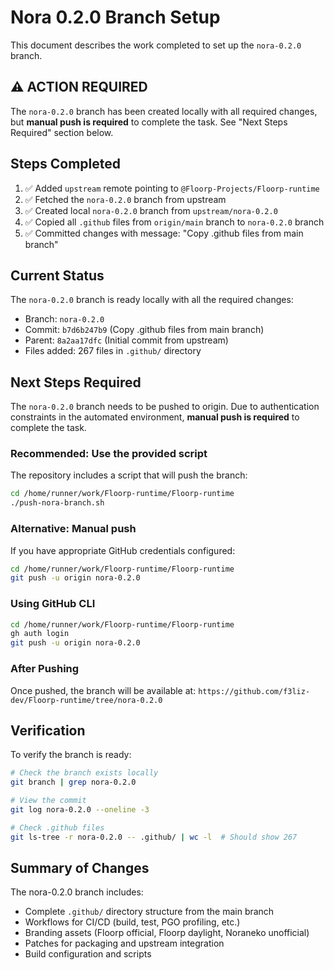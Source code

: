 # Nora 0.2.0 Branch Setup

This document describes the work completed to set up the `nora-0.2.0` branch.

## ⚠️ ACTION REQUIRED

The `nora-0.2.0` branch has been created locally with all required changes, but **manual push is required** to complete the task. See "Next Steps Required" section below.

## Steps Completed

1. ✅ Added `upstream` remote pointing to `@Floorp-Projects/Floorp-runtime`
2. ✅ Fetched the `nora-0.2.0` branch from upstream
3. ✅ Created local `nora-0.2.0` branch from `upstream/nora-0.2.0`
4. ✅ Copied all `.github` files from `origin/main` branch to `nora-0.2.0` branch
5. ✅ Committed changes with message: "Copy .github files from main branch"

## Current Status

The `nora-0.2.0` branch is ready locally with all the required changes:
- Branch: `nora-0.2.0`
- Commit: `b7d6b247b9` (Copy .github files from main branch)
- Parent: `8a2aa17dfc` (Initial commit from upstream)
- Files added: 267 files in `.github/` directory

## Next Steps Required

The `nora-0.2.0` branch needs to be pushed to origin. Due to authentication constraints in the automated environment, **manual push is required** to complete the task.

### Recommended: Use the provided script

The repository includes a script that will push the branch:

```bash
cd /home/runner/work/Floorp-runtime/Floorp-runtime
./push-nora-branch.sh
```

### Alternative: Manual push

If you have appropriate GitHub credentials configured:

```bash
cd /home/runner/work/Floorp-runtime/Floorp-runtime
git push -u origin nora-0.2.0
```

### Using GitHub CLI

```bash
cd /home/runner/work/Floorp-runtime/Floorp-runtime
gh auth login
git push -u origin nora-0.2.0
```

### After Pushing

Once pushed, the branch will be available at:
`https://github.com/f3liz-dev/Floorp-runtime/tree/nora-0.2.0`

## Verification

To verify the branch is ready:

```bash
# Check the branch exists locally
git branch | grep nora-0.2.0

# View the commit
git log nora-0.2.0 --oneline -3

# Check .github files
git ls-tree -r nora-0.2.0 -- .github/ | wc -l  # Should show 267
```

## Summary of Changes

The nora-0.2.0 branch includes:
- Complete `.github/` directory structure from the main branch
- Workflows for CI/CD (build, test, PGO profiling, etc.)
- Branding assets (Floorp official, Floorp daylight, Noraneko unofficial)
- Patches for packaging and upstream integration
- Build configuration and scripts
